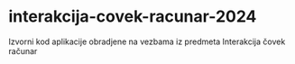 # interakcija-covek-racunar-2024
Izvorni kod aplikacije obradjene na vezbama iz predmeta Interakcija čovek računar
